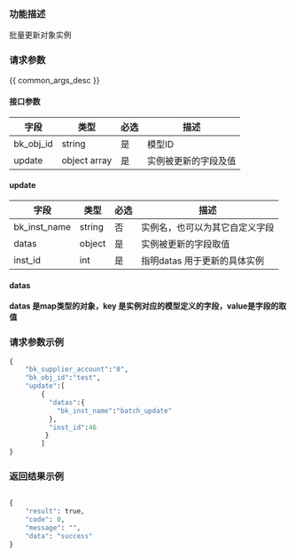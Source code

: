 ### 功能描述

批量更新对象实例

### 请求参数

{{ common_args_desc }}

#### 接口参数

| 字段                |  类型       | 必选   |  描述                            |
|---------------------|-------------|--------|----------------------------------|
| bk_obj_id           | string      | 是     | 模型ID                           |
| update              | object array| 是     | 实例被更新的字段及值             |

#### update
| 字段         | 类型   | 必选  | 描述                           |
|--------------|--------|-------|--------------------------------|
| bk_inst_name | string | 否    | 实例名，也可以为其它自定义字段 |
| datas        | object | 是    | 实例被更新的字段取值           |
| inst_id      | int    | 是    | 指明datas 用于更新的具体实例   |

#### datas

**datas 是map类型的对象，key 是实例对应的模型定义的字段，value是字段的取值**


### 请求参数示例

```python
{
    "bk_supplier_account":"0",
    "bk_obj_id":"test",
    "update":[
        {
          "datas":{
            "bk_inst_name":"batch_update"
          },
          "inst_id":46
         }
        ]
}
```


### 返回结果示例

```python

{
    "result": true,
    "code": 0,
    "message": "",
    "data": "success"
}
```
